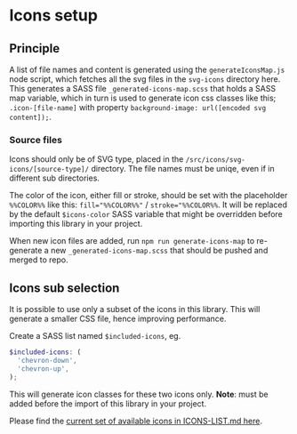 # Icons setup

## Principle
A list of file names and content is generated using the `generateIconsMap.js` node script, which fetches all the svg files in the `svg-icons` directory here. This generates a SASS file `_generated-icons-map.scss` that holds a SASS map variable, which in turn is used to generate icon css classes like this; `.icon-[file-name]` with property `background-image: url([encoded svg content]);`.

### Source files
Icons should only be of SVG type, placed in the `/src/icons/svg-icons/[source-type]/` directory. The file names must be uniqe, even if in different sub directories.

The color of the icon, either fill or stroke, should be set with the placeholder `%%COLOR%%` like this: `fill="%%COLOR%%"` / `stroke="%%COLOR%%`. It will be replaced by the default `$icons-color` SASS variable that might be overridden before importing this library in your project.

When new icon files are added, run `npm run generate-icons-map` to re-generate a new `_generated-icons-map.scss` that should be pushed and merged to repo.

## Icons sub selection
It is possible to use only a subset of the icons in this library. This will generate a smaller CSS file, hence improving performance.

Create a SASS list named `$included-icons`, eg.
```scss
$included-icons: (
  'chevron-down',
  'chevron-up',
);
```
This will generate icon classes for these two icons only.
**Note**: must be added before the import of this library in your project.

Please find the [current set of available icons in ICONS-LIST.md here](ICONS-LIST.md).
